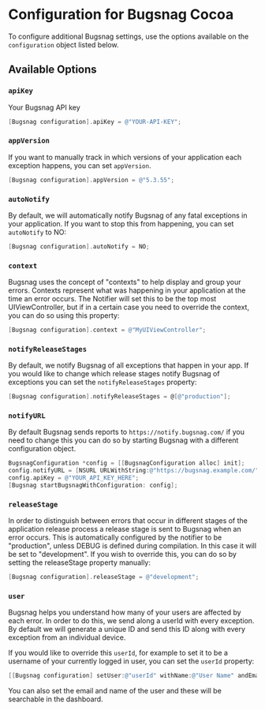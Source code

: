 # Configuration for Bugsnag Cocoa

To configure additional Bugsnag settings, use the options available on the
`configuration` object listed below.

## Available Options

### `apiKey`

Your Bugsnag API key

```objective-c
[Bugsnag configuration].apiKey = @"YOUR-API-KEY";
```

### `appVersion`

If you want to manually track in which versions of your application each
exception happens, you can set `appVersion`.

```objective-c
[Bugsnag configuration].appVersion = @"5.3.55";
```

### `autoNotify`

By default, we will automatically notify Bugsnag of any fatal exceptions in your
application. If you want to stop this from happening, you can set `autoNotify`
to NO:

```objective-c
[Bugsnag configuration].autoNotify = NO;
```

### `context`

Bugsnag uses the concept of "contexts" to help display and group your errors.
Contexts represent what was happening in your application at the time an error
occurs. The Notifier will set this to be the top most UIViewController, but if
in a certain case you need to override the context, you can do so using this
property:

```objective-c
[Bugsnag configuration].context = @"MyUIViewController";
```

### `notifyReleaseStages`

By default, we notify Bugsnag of all exceptions that happen in your app. If you
would like to change which release stages notify Bugsnag of exceptions you can
set the `notifyReleaseStages` property:

```objective-c
[Bugsnag configuration].notifyReleaseStages = @[@"production"];
```

### `notifyURL`

By default Bugsnag sends reports to `https://notify.bugsnag.com/` if you need to
change this you can do so by starting Bugsnag with a different configuration
object.

```objective-c
BugsnagConfiguration *config = [[BugsnagConfiguration alloc] init];
config.notifyURL = [NSURL URLWithString:@"https://bugsnag.example.com/"];
config.apiKey = @"YOUR_API_KEY_HERE";
[Bugsnag startBugsnagWithConfiguration: config];
```

### `releaseStage`

In order to distinguish between errors that occur in different stages of the
application release process a release stage is sent to Bugsnag when an error
occurs. This is automatically configured by the notifier to be "production",
unless DEBUG is defined during compilation. In this case it will be set to
"development". If you wish to override this, you can do so by setting the
releaseStage property manually:

```objective-c
[Bugsnag configuration].releaseStage = @"development";
```

### `user`

Bugsnag helps you understand how many of your users are affected by each error.
In order to do this, we send along a userId with every exception. By default we
will generate a unique ID and send this ID along with every exception from an
individual device.

If you would like to override this `userId`, for example to set it to be a
username of your currently logged in user, you can set the `userId` property:

```objective-c
[[Bugsnag configuration] setUser:@"userId" withName:@"User Name" andEmail:@"user@email.com"];
```

You can also set the email and name of the user and these will be searchable in
the dashboard.

